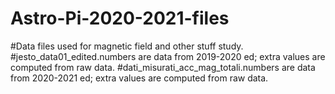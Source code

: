 # Astro-Pi-2020-2021-files
#Data files used for magnetic field and other stuff study.
#jesto_data01_edited.numbers are data from 2019-2020 ed; extra values are computed from raw data.
#dati_misurati_acc_mag_totali.numbers are data from 2020-2021 ed; extra values are computed from raw data.
